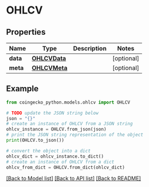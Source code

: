 # OHLCV


## Properties

Name | Type | Description | Notes
------------ | ------------- | ------------- | -------------
**data** | [**OHLCVData**](OHLCVData.md) |  | [optional] 
**meta** | [**OHLCVMeta**](OHLCVMeta.md) |  | [optional] 

## Example

```python
from coingecko_python.models.ohlcv import OHLCV

# TODO update the JSON string below
json = "{}"
# create an instance of OHLCV from a JSON string
ohlcv_instance = OHLCV.from_json(json)
# print the JSON string representation of the object
print(OHLCV.to_json())

# convert the object into a dict
ohlcv_dict = ohlcv_instance.to_dict()
# create an instance of OHLCV from a dict
ohlcv_from_dict = OHLCV.from_dict(ohlcv_dict)
```
[[Back to Model list]](../README.md#documentation-for-models) [[Back to API list]](../README.md#documentation-for-api-endpoints) [[Back to README]](../README.md)


